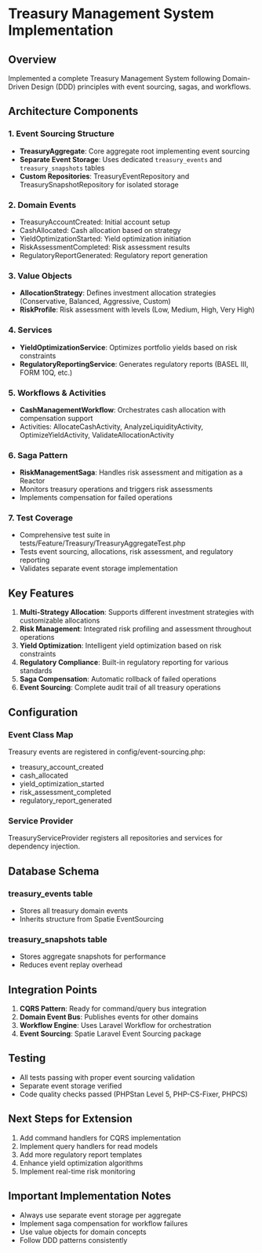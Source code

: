 # Treasury Management System Implementation

## Overview
Implemented a complete Treasury Management System following Domain-Driven Design (DDD) principles with event sourcing, sagas, and workflows.

## Architecture Components

### 1. Event Sourcing Structure
- **TreasuryAggregate**: Core aggregate root implementing event sourcing
- **Separate Event Storage**: Uses dedicated `treasury_events` and `treasury_snapshots` tables
- **Custom Repositories**: TreasuryEventRepository and TreasurySnapshotRepository for isolated storage

### 2. Domain Events
- TreasuryAccountCreated: Initial account setup
- CashAllocated: Cash allocation based on strategy
- YieldOptimizationStarted: Yield optimization initiation
- RiskAssessmentCompleted: Risk assessment results
- RegulatoryReportGenerated: Regulatory report generation

### 3. Value Objects
- **AllocationStrategy**: Defines investment allocation strategies (Conservative, Balanced, Aggressive, Custom)
- **RiskProfile**: Risk assessment with levels (Low, Medium, High, Very High)

### 4. Services
- **YieldOptimizationService**: Optimizes portfolio yields based on risk constraints
- **RegulatoryReportingService**: Generates regulatory reports (BASEL III, FORM 10Q, etc.)

### 5. Workflows & Activities
- **CashManagementWorkflow**: Orchestrates cash allocation with compensation support
- Activities: AllocateCashActivity, AnalyzeLiquidityActivity, OptimizeYieldActivity, ValidateAllocationActivity

### 6. Saga Pattern
- **RiskManagementSaga**: Handles risk assessment and mitigation as a Reactor
- Monitors treasury operations and triggers risk assessments
- Implements compensation for failed operations

### 7. Test Coverage
- Comprehensive test suite in tests/Feature/Treasury/TreasuryAggregateTest.php
- Tests event sourcing, allocations, risk assessment, and regulatory reporting
- Validates separate event storage implementation

## Key Features

1. **Multi-Strategy Allocation**: Supports different investment strategies with customizable allocations
2. **Risk Management**: Integrated risk profiling and assessment throughout operations
3. **Yield Optimization**: Intelligent yield optimization based on risk constraints
4. **Regulatory Compliance**: Built-in regulatory reporting for various standards
5. **Saga Compensation**: Automatic rollback of failed operations
6. **Event Sourcing**: Complete audit trail of all treasury operations

## Configuration

### Event Class Map
Treasury events are registered in config/event-sourcing.php:
- treasury_account_created
- cash_allocated
- yield_optimization_started
- risk_assessment_completed
- regulatory_report_generated

### Service Provider
TreasuryServiceProvider registers all repositories and services for dependency injection.

## Database Schema

### treasury_events table
- Stores all treasury domain events
- Inherits structure from Spatie EventSourcing

### treasury_snapshots table
- Stores aggregate snapshots for performance
- Reduces event replay overhead

## Integration Points

1. **CQRS Pattern**: Ready for command/query bus integration
2. **Domain Event Bus**: Publishes events for other domains
3. **Workflow Engine**: Uses Laravel Workflow for orchestration
4. **Event Sourcing**: Spatie Laravel Event Sourcing package

## Testing
- All tests passing with proper event sourcing validation
- Separate event storage verified
- Code quality checks passed (PHPStan Level 5, PHP-CS-Fixer, PHPCS)

## Next Steps for Extension
1. Add command handlers for CQRS implementation
2. Implement query handlers for read models
3. Add more regulatory report templates
4. Enhance yield optimization algorithms
5. Implement real-time risk monitoring

## Important Implementation Notes
- Always use separate event storage per aggregate
- Implement saga compensation for workflow failures
- Use value objects for domain concepts
- Follow DDD patterns consistently